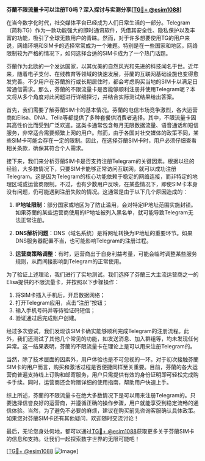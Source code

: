 **芬蘭不限流量卡可以注册TG吗？深入探讨与实测分享[[TG💪+ @esim1088](https://t.me/s/esim1088)]**

在当今数字化时代，社交媒体平台已经成为人们日常生活的一部分。Telegram（简称TG）作为一款功能强大的即时通讯软件，凭借其安全性、隐私保护以及丰富的功能，吸引了全球无数用户的青睐。然而，对于许多想要使用TG的用户来说，网络环境和SIM卡的选择常常成为一个难题。特别是在一些国家和地区，网络限制较为严格的情况下，如何选择合适的SIM卡成为了一个热门话题。

芬蘭作为北欧的一个发达国家，以其优美的自然风光和先进的科技闻名于世。近年来，随着电子支付、在线教育等领域的快速发展，芬蘭的互联网基础设施也变得愈发完善。不少用户在芬蘭旅行或长期居住时，都会考虑购买当地的SIM卡以满足日常通信需求。那么，芬蘭的不限流量卡是否能够顺利注册并使用Telegram呢？本文将从多个角度对此问题进行详细探讨，并结合实际测试结果给出答案。

首先，我们需要了解芬蘭SIM卡的基本情况。芬蘭的电信市场竞争激烈，各大运营商如Elisa、DNA、Telia等都提供了多种套餐供消费者选择。其中，不限流量卡因其高性价比而受到广泛欢迎。这类卡通常包含每月无限数据流量、语音通话和短信服务，非常适合需要频繁上网的用户。然而，由于各国对社交媒体的政策不同，某些SIM卡可能会存在一定的限制。因此，在选择芬蘭SIM卡时，用户必须仔细查看相关条款，确保其符合个人需求。

接下来，我们来分析芬蘭SIM卡是否支持注册Telegram的关键因素。根据以往的经验，大多数情况下，只要SIM卡能够正常访问互联网，就可以成功注册Telegram。这是因为Telegram的核心功能依赖于稳定的网络连接，而非特定的地理区域或运营商限制。不过，也有少数用户反映，在某些情况下，即使SIM卡本身没有问题，仍可能遇到注册失败的情况。这通常是由于以下几个原因造成的：

1. **IP地址限制**：部分国家或地区为了防止滥用，会对特定IP地址范围实施封锁。如果芬蘭的某些运营商使用的IP地址被列入黑名单，就可能导致Telegram无法正常注册。
   
2. **DNS解析问题**：DNS（域名系统）是将网址转换为IP地址的重要环节。如果DNS服务器配置不当，也可能影响Telegram的注册过程。

3. **运营商策略调整**：有时，运营商出于自身利益考量，可能会临时调整某些服务规则，从而间接影响到Telegram的正常使用。

为了验证上述理论，我们进行了实地测试。我们选择了芬蘭三大主流运营商之一的Elisa提供的不限流量卡，并按照以下步骤操作：

1. 将SIM卡插入手机后，开启数据网络；
2. 打开Telegram应用，点击“注册”按钮；
3. 输入手机号码并等待验证码短信；
4. 验证通过后完成账户创建。

经过多次尝试，我们发现该SIM卡确实能够顺利完成Telegram的注册流程。此外，我们还测试了其他几个常见的功能，如发送消息、加入群组等，均未发现任何异常。这一结果表明，芬蘭的不限流量卡在理论上是可以用来注册Telegram的。

当然，除了技术层面的因素外，用户体验也是不可忽视的一环。对于初次接触芬蘭SIM卡的用户而言，购买和激活过程是否便捷同样至关重要。目前，芬蘭的各大运营商普遍支持线上订购和邮寄服务，用户只需提供有效的身份证明即可轻松完成购卡手续。同时，运营商还会附赠详细的使用指南，帮助用户快速上手。

综上所述，芬蘭的不限流量卡在绝大多数情况下是可以用来注册Telegram的。只要选择信誉良好的运营商，并遵循正确的操作步骤，用户就能享受到稳定流畅的通信体验。当然，为了避免不必要的麻烦，建议在购买前先咨询客服确认具体政策。如果您对芬蘭SIM卡还有其他疑问，欢迎随时交流讨论！

最后，无论您身处何地，都可以通过[TG💪+ @esim1088](https://t.me/s/esim1088)获取更多关于芬蘭SIM卡的信息和支持。让我们一起探索数字世界的无限可能吧！

[[TG💪+ @esim1088](https://t.me/s/esim1088) ![Image](https://i.postimg.cc/4NQfJmqS/Snipaste-2025-05-13-00-14-12.png)]